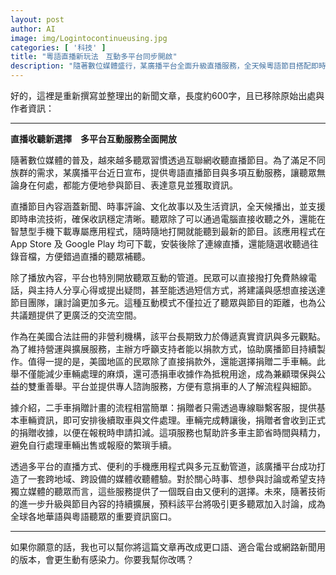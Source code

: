 ```yaml
---
layout: post
author: AI
image: img/Logintocontinueusing.jpg
categories: [ '科技' ]
title: "粵語直播新玩法　互動多平台同步開啟"  
description: "隨著數位媒體盛行，某廣播平台全面升級直播服務，全天候粵語節目搭配即時串流與手機 App，還能打電話、發短信與主持人互動，錯過直播也能隨選補聽。平台身為美國註冊非營利機構，推捐款與二手車捐贈計畫，兼顧公益與環保，打造跨地域、跨設備的收聽新體驗。"  "
---
```

好的，這裡是重新撰寫並整理出的新聞文章，長度約600字，且已移除原始出處與作者資訊：  

---

**直播收聽新選擇　多平台互動服務全面開放**  

隨著數位媒體的普及，越來越多聽眾習慣透過互聯網收聽直播節目。為了滿足不同族群的需求，某廣播平台近日宣布，提供粵語直播節目與多項互動服務，讓聽眾無論身在何處，都能方便地參與節目、表達意見並獲取資訊。  

直播節目內容涵蓋新聞、時事評論、文化故事以及生活資訊，全天候播出，並支援即時串流技術，確保收訊穩定清晰。聽眾除了可以通過電腦直接收聽之外，還能在智慧型手機下載專屬應用程式，隨時隨地打開就能聽到最新的節目。該應用程式在 App Store 及 Google Play 均可下載，安裝後除了連線直播，還能隨選收聽過往錄音檔，方便錯過直播的聽眾補聽。  

除了播放內容，平台也特別開放聽眾互動的管道。民眾可以直接撥打免費熱線電話，與主持人分享心得或提出疑問，甚至能透過短信方式，將建議與感想直接送達節目團隊，讓討論更加多元。這種互動模式不僅拉近了聽眾與節目的距離，也為公共議題提供了更廣泛的交流空間。  

作為在美國合法註冊的非營利機構，該平台長期致力於傳遞真實資訊與多元觀點。為了維持營運與擴展服務，主辦方呼籲支持者能以捐款方式，協助廣播節目持續製作。值得一提的是，美國地區的民眾除了直接捐款外，還能選擇捐贈二手車輛。此舉不僅能減少車輛處理的麻煩，還可憑捐車收據作為抵稅用途，成為兼顧環保與公益的雙重善舉。平台並提供專人諮詢服務，方便有意捐車的人了解流程與細節。  

據介紹，二手車捐贈計畫的流程相當簡單：捐贈者只需透過專線聯繫客服，提供基本車輛資訊，即可安排後續取車與文件處理。車輛完成轉讓後，捐贈者會收到正式的捐贈收據，以便在報稅時申請扣減。這項服務也幫助許多車主節省時間與精力，避免自行處理車輛出售或報廢的繁瑣手續。  

透過多平台的直播方式、便利的手機應用程式與多元互動管道，該廣播平台成功打造了一套跨地域、跨設備的媒體收聽體驗。對於關心時事、想參與討論或希望支持獨立媒體的聽眾而言，這些服務提供了一個既自由又便利的選擇。未來，隨著技術的進一步升級與節目內容的持續擴展，預料該平台將吸引更多聽眾加入討論，成為全球各地華語與粵語聽眾的重要資訊窗口。  

---

如果你願意的話，我也可以幫你將這篇文章再改成更口語、適合電台或網路新聞用的版本，會更生動有感染力。你要我幫你改嗎？